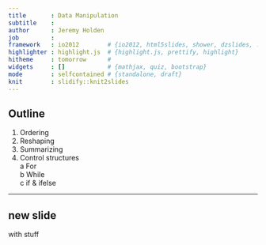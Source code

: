```yaml
---
title       : Data Manipulation
subtitle    : 
author      : Jeremy Holden
job         : 
framework   : io2012        # {io2012, html5slides, shower, dzslides, ...}
highlighter : highlight.js  # {highlight.js, prettify, highlight}
hitheme     : tomorrow      # 
widgets     : []            # {mathjax, quiz, bootstrap}
mode        : selfcontained # {standalone, draft}
knit        : slidify::knit2slides
---
```

## Outline
1. Ordering 
2. Reshaping
3. Summarizing   
4. Control structures  
  a For  
  b While  
  c if & ifelse  


---
## new slide
with stuff




